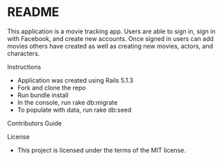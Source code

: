 # README

This application is a movie tracking app. Users are able to sign in, sign in with Facebook, and create new accounts. Once signed in users can add movies others have created as well as creating new movies, actors, and characters.

Instructions
 - Application was created using Rails 5.1.3
 - Fork and clone the repo
 - Run bundle install
 - In the console, run rake db:migrate
 - To populate with data, run rake db:seed

Contributors Guide

License
 - This project is licensed under the terms of the MIT license.
